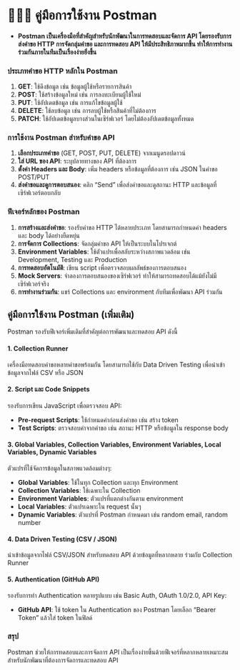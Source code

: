 # 🧑🏽‍🚀 คู่มือการใช้งาน Postman 

- #### Postman เป็นเครื่องมือที่สำคัญสำหรับนักพัฒนาในการทดสอบและจัดการ API โดยรองรับการส่งคำขอ HTTP การจัดกลุ่มคำขอ และการทดสอบ API ให้มีประสิทธิภาพมากขึ้น ทำให้การทำงานร่วมกันภายในทีมเป็นเรื่องง่ายยิ่งขึ้น 

### ประเภทคำขอ HTTP หลักใน Postman
1. **GET**: ใช้ดึงข้อมูล เช่น ข้อมูลผู้ใช้หรือรายการสินค้า
2. **POST**: ใช้สร้างข้อมูลใหม่ เช่น การลงทะเบียนผู้ใช้ใหม่
3. **PUT**: ใช้อัปเดตข้อมูล เช่น การแก้ไขข้อมูลผู้ใช้
4. **DELETE**: ใช้ลบข้อมูล เช่น การลบผู้ใช้หรือสินค้าที่ไม่ต้องการ
5. **PATCH**: ใช้อัปเดตข้อมูลบางส่วนในเซิร์ฟเวอร์ โดยไม่ต้องอัปเดตข้อมูลทั้งหมด

### การใช้งาน Postman สำหรับคำขอ API
1. **เลือกประเภทคำขอ** (GET, POST, PUT, DELETE) จากเมนูดรอปดาวน์
2. **ใส่ URL ของ API**: ระบุปลายทางของ API ที่ต้องการ
3. **ตั้งค่า Headers และ Body**: เพิ่ม headers หรือข้อมูลที่ต้องการ เช่น JSON ในคำขอ POST/PUT
4. **ส่งคำขอและดูการตอบสนอง**: คลิก “Send” เพื่อส่งคำขอและดูสถานะ HTTP และข้อมูลที่เซิร์ฟเวอร์ตอบกลับ

### ฟีเจอร์หลักของ Postman
1. **การสร้างและส่งคำขอ**: รองรับคำขอ HTTP ได้หลายประเภท โดยสามารถกำหนดค่า headers และ body ได้อย่างยืดหยุ่น
2. **การจัดการ Collections**: จัดกลุ่มคำขอ API ให้เป็นระบบในโปรเจกต์
3. **Environment Variables**: ใช้ตัวแปรเพื่อสลับระหว่างสภาพแวดล้อม เช่น Development, Testing และ Production
4. **การทดสอบอัตโนมัติ**: เขียน script เพื่อตรวจสอบผลลัพธ์ของการตอบสนอง
5. **Mock Servers**: จำลองการตอบสนองของเซิร์ฟเวอร์ ทำให้สามารถทดสอบได้แม้ยังไม่มีเซิร์ฟเวอร์จริง
6. **การทำงานร่วมกัน**: แชร์ Collections และ environment กับทีมเพื่อพัฒนา API ร่วมกัน


## คู่มือการใช้งาน Postman (เพิ่มเติม)

Postman รองรับฟีเจอร์เพิ่มเติมที่สำคัญต่อการพัฒนาและทดสอบ API ดังนี้

#### 1. Collection Runner
เครื่องมือทดสอบคำขอหลายคำขอพร้อมกัน โดยสามารถใช้กับ Data Driven Testing เพื่อนำเข้าข้อมูลจากไฟล์ CSV หรือ JSON

#### 2. Script และ Code Snippets
รองรับการเขียน JavaScript เพื่อตรวจสอบ API:
- **Pre-request Scripts**: ใช้กำหนดค่าก่อนส่งคำขอ เช่น สร้าง token
- **Test Scripts**: ตรวจสอบค่าจากคำขอ เช่น สถานะ HTTP หรือข้อมูลใน response body

#### 3. Global Variables, Collection Variables, Environment Variables, Local Variables, Dynamic Variables
ตัวแปรที่ใช้จัดการข้อมูลในสภาพแวดล้อมต่างๆ:
- **Global Variables**: ใช้ในทุก Collection และทุก Environment
- **Collection Variables**: ใช้เฉพาะใน Collection
- **Environment Variables**: ตัวแปรที่แตกต่างกันตาม environment
- **Local Variables**: ตัวแปรเฉพาะใน request นั้นๆ
- **Dynamic Variables**: ตัวแปรที่ Postman กำหนดมา เช่น random email, random number

#### 4. Data Driven Testing (CSV / JSON)
นำเข้าข้อมูลจากไฟล์ CSV/JSON สำหรับทดสอบ API ด้วยข้อมูลที่หลากหลาย ร่วมกับ Collection Runner 

#### 5. Authentication (GitHub API)
รองรับการทำ Authentication หลายรูปแบบ เช่น Basic Auth, OAuth 1.0/2.0, API Key:
- **GitHub API**: ใช้ token ใน Authentication ของ Postman โดยเลือก “Bearer Token” แล้วใส่ token ในฟิลด์


### สรุป
Postman ช่วยให้การทดสอบและการจัดการ API เป็นเรื่องง่ายขึ้นด้วยฟีเจอร์ที่หลากหลายเหมาะสมสำหรับนักพัฒนาที่ต้องการจัดการและทดสอบ API
